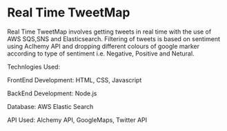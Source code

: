 # Real Time TweetMap
Real Time TweetMap involves getting tweets in real time with the use of AWS SQS,SNS and Elasticsearch.
Filtering of tweets is based on sentiment using Aclhemy API and dropping different colours of google marker according to
type of sentiment i.e. Negative, Positive and Netural.

Technlogies Used:

FrontEnd Development: HTML, CSS, Javascript

BackEnd Development: Node.js

Database: AWS Elastic Search

API Used: Alchemy API, GoogleMaps, Twitter API



